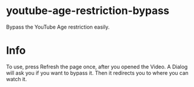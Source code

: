 # youtube-age-restriction-bypass
Bypass the YouTube Age restriction easily.

# Info
To use, press Refresh the page once, after you opened the Video.
A Dialog will ask you if you want to bypass it.
Then it redirects you to where you can watch it.
